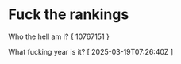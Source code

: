 # Fuck the rankings

Who the hell am I?
{ 10767151 }

What fucking year is it?
[ 2025-03-19T07:26:40Z ]
